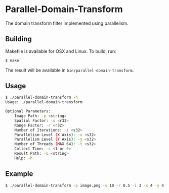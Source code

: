 # Parallel-Domain-Transform
The domain transform filter implemented using parallelism.

## Building

Makefile is available for OSX and Linux. To build, run:

```bash
$ make
```

The result will be available in `bin/parallel-domain-transform`.

## Usage

```bash
$ ./parallel-domain-transform -h
Usage: ./parallel-domain-transform

Optional Parameters:
	Image Path: -p <string>
	Spatial Factor: -s <r32>
	Range Factor: -r <r32>
	Number of Iterations: -i <s32>
	Parallelism Level (X Axis): -x <s32>
	Parallelism Level (Y Axis): -y <s32>
	Number of Threads (MAX 64): -t <s32>
	Collect Time: -c <1 or 0>
	Result Path: -o <string>
	Help: -h
  ```

 ## Example

 ```bash
 $ ./parallel-domain-transform -p image.png -s 10 -r 0.5 -i 3 -x 4 -y 4 -t 16 -o ../res/output.png
 ```
